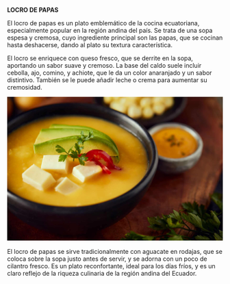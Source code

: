 **LOCRO DE PAPAS**

El locro de papas es un plato emblemático de la cocina ecuatoriana, especialmente popular en la región andina del país. Se trata de una sopa espesa y cremosa, cuyo ingrediente principal son las papas, que se cocinan hasta deshacerse, dando al plato su textura característica.

El locro se enriquece con queso fresco, que se derrite en la sopa, aportando un sabor suave y cremoso. La base del caldo suele incluir cebolla, ajo, comino, y achiote, que le da un color anaranjado y un sabor distintivo. También se le puede añadir leche o crema para aumentar su cremosidad.

![locro](imagenes/locro.jpg)

El locro de papas se sirve tradicionalmente con aguacate en rodajas, que se coloca sobre la sopa justo antes de servir, y se adorna con un poco de cilantro fresco. Es un plato reconfortante, ideal para los días fríos, y es un claro reflejo de la riqueza culinaria de la región andina del Ecuador.
